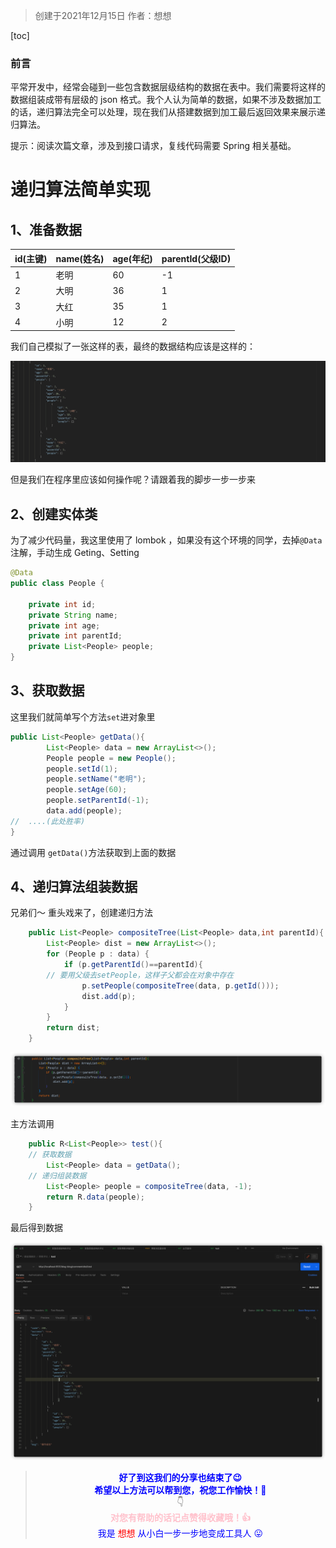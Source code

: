 > 创建于2021年12月15日
> 	   作者：想想

[toc]

### 前言

平常开发中，经常会碰到一些包含数据层级结构的数据在表中。我们需要将这样的数据组装成带有层级的 json 格式。我个人认为简单的数据，如果不涉及数据加工的话，递归算法完全可以处理，现在我们从搭建数据到加工最后返回效果来展示递归算法。

提示：阅读次篇文章，涉及到接口请求，复线代码需要 Spring 相关基础。



# 递归算法简单实现

## 1、准备数据

| id(主键) | name(姓名) | age(年纪) | parentId(父级ID) |
| -------- | ---------- | --------- | ---------------- |
| 1        | 老明       | 60        | -1               |
| 2        | 大明       | 36        | 1                |
| 3        | 大红       | 35        | 1                |
| 4        | 小明       | 12        | 2                |

我们自己模拟了一张这样的表，最终的数据结构应该是这样的：

![image-20211215174831427](images/image-20211215174831427.png)

但是我们在程序里应该如何操作呢？请跟着我的脚步一步一步来

## 2、创建实体类

为了减少代码量，我这里使用了 lombok ，如果没有这个环境的同学，去掉`@Data`注解，手动生成 Geting、Setting

```java
@Data
public class People {

    private int id;
    private String name;
    private int age;
    private int parentId;
    private List<People> people;
}
```

## 3、获取数据

这里我们就简单写个方法`set`进对象里

```java
public List<People> getData(){
		List<People> data = new ArrayList<>();
		People people = new People();
		people.setId(1);
		people.setName("老明");
		people.setAge(60);
		people.setParentId(-1);
		data.add(people);
//  ....(此处胜率)
}
```

通过调用 `getData()`方法获取到上面的数据

## 4、递归算法组装数据

兄弟们～ 重头戏来了，创建递归方法

```java
	public List<People> compositeTree(List<People> data,int parentId){
		List<People> dist = new ArrayList<>();
		for (People p : data) {
			if (p.getParentId()==parentId){
        // 要用父级去setPeople，这样子父都会在对象中存在
				p.setPeople(compositeTree(data, p.getId()));
				dist.add(p);
			}
		}
		return dist;
	}
```

![image-20211215174915959](images/image-20211215174915959.png)

主方法调用

```java
	public R<List<People>> test(){
    // 获取数据
		List<People> data = getData();
    // 递归组装数据
		List<People> people = compositeTree(data, -1);
		return R.data(people);
	}
```

最后得到数据

![image-20211215175106130](images/image-20211215175106130.png)

> <center><b><font color=blue >好了到这我们的分享也结束了😉</font></b></center>
> 
> <center><b><font color=blue >希望以上方法可以帮到您，祝您工作愉快！💖</font></b></center>
> 
> <center>👇</center>
> <center><b><font color=pink >对您有帮助的话记点赞得收藏哦！👍</font></b></center>
> <center><font color=blue>我是</font>       <font color=red>想想</font>     <font color=blue>从小白一步一步地变成工具人 😛</font></center>


